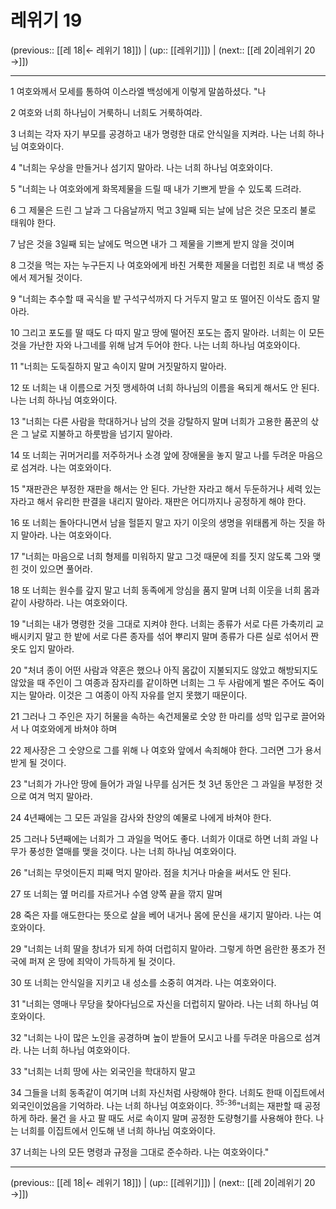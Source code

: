 # 레위기 19

(previous:: [[레 18|← 레위기 18]]) | (up:: [[레위기]]) | (next:: [[레 20|레위기 20 →]])

***




1 
여호와께서 모세를 통하여 이스라엘 백성에게 이렇게 말씀하셨다. "나 



2 
여호와 너희 하나님이 거룩하니 너희도 거룩하여라. 



3 
너희는 각자 자기 부모를 공경하고 내가 명령한 대로 안식일을 지켜라. 나는 너희 하나님 여호와이다. 



4 
"너희는 우상을 만들거나 섬기지 말아라. 나는 너희 하나님 여호와이다. 



5 
"너희는 나 여호와에게 화목제물을 드릴 때 내가 기쁘게 받을 수 있도록 드려라. 



6 
그 제물은 드린 그 날과 그 다음날까지 먹고 3일째 되는 날에 남은 것은 모조리 불로 태워야 한다. 



7 
남은 것을 3일째 되는 날에도 먹으면 내가 그 제물을 기쁘게 받지 않을 것이며 



8 
그것을 먹는 자는 누구든지 나 여호와에게 바친 거룩한 제물을 더럽힌 죄로 내 백성 중에서 제거될 것이다. 



9 
"너희는 추수할 때 곡식을 밭 구석구석까지 다 거두지 말고 또 떨어진 이삭도 줍지 말아라. 



10 
그리고 포도를 딸 때도 다 따지 말고 땅에 떨어진 포도는 줍지 말아라. 너희는 이 모든 것을 가난한 자와 나그네를 위해 남겨 두어야 한다. 나는 너희 하나님 여호와이다. 



11 
"너희는 도둑질하지 말고 속이지 말며 거짓말하지 말아라. 



12 
또 너희는 내 이름으로 거짓 맹세하여 너희 하나님의 이름을 욕되게 해서도 안 된다. 나는 너희 하나님 여호와이다. 



13 
"너희는 다른 사람을 학대하거나 남의 것을 강탈하지 말며 너희가 고용한 품꾼의 삯은 그 날로 지불하고 하룻밤을 넘기지 말아라. 



14 
또 너희는 귀머거리를 저주하거나 소경 앞에 장애물을 놓지 말고 나를 두려운 마음으로 섬겨라. 나는 여호와이다. 



15 
"재판관은 부정한 재판을 해서는 안 된다. 가난한 자라고 해서 두둔하거나 세력 있는 자라고 해서 유리한 판결을 내리지 말아라. 재판은 어디까지나 공정하게 해야 한다. 



16 
또 너희는 돌아다니면서 남을 헐뜯지 말고 자기 이웃의 생명을 위태롭게 하는 짓을 하지 말아라. 나는 여호와이다. 



17 
"너희는 마음으로 너희 형제를 미워하지 말고 그것 때문에 죄를 짓지 않도록 그와 맺힌 것이 있으면 풀어라. 



18 
또 너희는 원수를 갚지 말고 너희 동족에게 앙심을 품지 말며 너희 이웃을 너희 몸과 같이 사랑하라. 나는 여호와이다. 



19 
"너희는 내가 명령한 것을 그대로 지켜야 한다. 너희는 종류가 서로 다른 가축끼리 교배시키지 말고 한 밭에 서로 다른 종자를 섞어 뿌리지 말며 종류가 다른 실로 섞어서 짠 옷도 입지 말아라. 



20 
"처녀 종이 어떤 사람과 약혼은 했으나 아직 몸값이 지불되지도 않았고 해방되지도 않았을 때 주인이 그 여종과 잠자리를 같이하면 너희는 그 두 사람에게 벌은 주어도 죽이지는 말아라. 이것은 그 여종이 아직 자유를 얻지 못했기 때문이다. 



21 
그러나 그 주인은 자기 허물을 속하는 속건제물로 숫양 한 마리를 성막 입구로 끌어와서 나 여호와에게 바쳐야 하며 



22 
제사장은 그 숫양으로 그를 위해 나 여호와 앞에서 속죄해야 한다. 그러면 그가 용서받게 될 것이다. 



23 
"너희가 가나안 땅에 들어가 과일 나무를 심거든 첫 3년 동안은 그 과일을 부정한 것으로 여겨 먹지 말아라. 



24 
4년째에는 그 모든 과일을 감사와 찬양의 예물로 나에게 바쳐야 한다. 



25 
그러나 5년째에는 너희가 그 과일을 먹어도 좋다. 너희가 이대로 하면 너희 과일 나무가 풍성한 열매를 맺을 것이다. 나는 너희 하나님 여호와이다. 



26 
"너희는 무엇이든지 피째 먹지 말아라. 점을 치거나 마술을 써서도 안 된다. 



27 
또 너희는 옆 머리를 자르거나 수염 양쪽 끝을 깎지 말며 



28 
죽은 자를 애도한다는 뜻으로 살을 베어 내거나 몸에 문신을 새기지 말아라. 나는 여호와이다. 



29 
"너희는 너희 딸을 창녀가 되게 하여 더럽히지 말아라. 그렇게 하면 음란한 풍조가 전국에 퍼져 온 땅에 죄악이 가득하게 될 것이다. 



30 
또 너희는 안식일을 지키고 내 성소를 소중히 여겨라. 나는 여호와이다. 



31 
"너희는 영매나 무당을 찾아다님으로 자신을 더럽히지 말아라. 나는 너희 하나님 여호와이다. 



32 
"너희는 나이 많은 노인을 공경하며 높이 받들어 모시고 나를 두려운 마음으로 섬겨라. 나는 너희 하나님 여호와이다. 



33 
"너희는 너희 땅에 사는 외국인을 학대하지 말고 



34 
그들을 너희 동족같이 여기며 너희 자신처럼 사랑해야 한다. 너희도 한때 이집트에서 외국인이었음을 기억하라. 나는 너희 하나님 여호와이다. <sup class="versenum">35-36</sup>"너희는 재판할 때 공정하게 하라. 물건 을 사고 팔 때도 서로 속이지 말며 공정한 도량형기를 사용해야 한다. 나는 너희를 이집트에서 인도해 낸 너희 하나님 여호와이다. 



37 
너희는 나의 모든 명령과 규정을 그대로 준수하라. 나는 여호와이다."

***

(previous:: [[레 18|← 레위기 18]]) | (up:: [[레위기]]) | (next:: [[레 20|레위기 20 →]])

